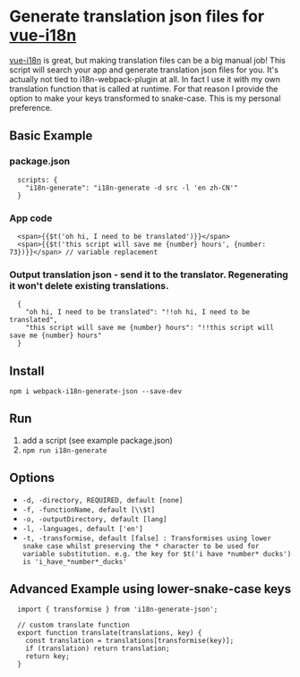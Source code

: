 # Generate translation json files for [vue-i18n](https://github.com/kazupon/vue-i18n)

[vue-i18n](https://github.com/kazupon/vue-i18n) is great, but making translation files can be a big manual job! This script will search your app and generate translation json files for you.
It's actually not tied to i18n-webpack-plugin at all. In fact I use it with my own translation function that is called at runtime. For that reason I provide the option to make your keys transformed to snake-case. This is my personal preference.

## Basic Example

### package.json
```
  scripts: {
    "i18n-generate": "i18n-generate -d src -l 'en zh-CN'"
  }
```

### App code
```
  <span>{{$t('oh hi, I need to be translated')}}</span>
  <span>{{$t('this script will save me {number} hours', {number: 73})}}</span> // variable replacement
```

### Output translation json - send it to the translator. Regenerating it won't delete existing translations.
```
  {
    "oh hi, I need to be translated": "!!oh hi, I need to be translated",
    "this script will save me {number} hours": "!!this script will save me {number} hours"
  }  
```

## Install
`npm i webpack-i18n-generate-json --save-dev`

## Run
1. add a script (see example package.json)
2. `npm run i18n-generate`

## Options
- `-d, -directory, REQUIRED, default [none]`
- `-f, -functionName, default [\\$t]`
- `-o, -outputDirectory, default [lang]`
- `-l, -languages, default ['en']`
- `-t, -transformise, default [false] : Transformises using lower snake case whilst preserving the * character to be used for variable substitution. e.g. the key for $t('i have *number* ducks') is 'i_have_*number*_ducks'`

## Advanced Example using lower-snake-case keys
```
  import { transformise } from 'i18n-generate-json';

  // custom translate function
  export function translate(translations, key) {
    const translation = translations[transformise(key)];
    if (translation) return translation;    
    return key;
  }
```